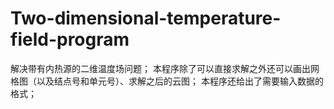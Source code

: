 # Two-dimensional-temperature-field-program
解决带有内热源的二维温度场问题；
本程序除了可以直接求解之外还可以画出网格图（以及结点号和单元号）、求解之后的云图；
本程序还给出了需要输入数据的格式；
